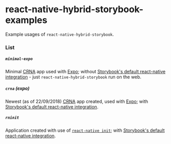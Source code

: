 react-native-hybrid-storybook-examples
===================================

Example usages of `react-native-hybrid-storybook`.

### List

##### `minimal-expo`
Minimal [CRNA](https://github.com/react-community/create-react-native-app) app used with [Expo](http://expo.io/); without [Storybook's default react-native integration](https://github.com/storybooks/storybook/tree/master/app/react-native) - just `react-native-hybrid-storybook` run on the web.

##### `crna` (expo)
Newest (as of 22/09/2018) [CRNA](https://github.com/react-community/create-react-native-app) app created, used with [Expo](http://expo.io/); with [Storybook's default react-native integration](https://github.com/storybooks/storybook/tree/master/app/react-native).

##### `rninit`
Application created with use of [`react-native init`](https://facebook.github.io/react-native/docs/getting-started.html#creating-a-new-application); with [Storybook's default react-native integration](https://github.com/storybooks/storybook/tree/master/app/react-native).
